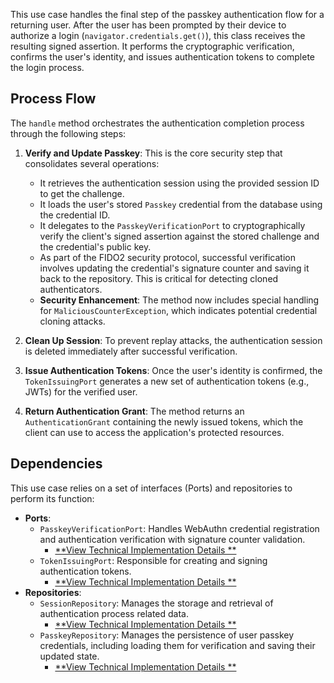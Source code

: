 This use case handles the final step of the passkey authentication flow for a returning user. After the user has been
prompted by their device to authorize a login (`navigator.credentials.get()`), this class receives the resulting signed
assertion. It performs the cryptographic verification, confirms the user's identity, and issues authentication tokens to
complete the login process.

## Process Flow

The `handle` method orchestrates the authentication completion process through the following steps:

1. **Verify and Update Passkey**: This is the core security step that consolidates several operations:
    * It retrieves the authentication session using the provided session ID to get the challenge.
    * It loads the user's stored `Passkey` credential from the database using the credential ID.
    * It delegates to the `PasskeyVerificationPort` to cryptographically verify the client's signed assertion against
      the stored challenge and the credential's public key.
    * As part of the FIDO2 security protocol, successful verification involves updating the credential's signature
      counter and saving it back to the repository. This is critical for detecting cloned authenticators.
    * **Security Enhancement**: The method now includes special handling for `MaliciousCounterException`, which
      indicates potential credential cloning attacks.

2. **Clean Up Session**: To prevent replay attacks, the authentication session is deleted immediately after successful
   verification.

3. **Issue Authentication Tokens**: Once the user's identity is confirmed, the `TokenIssuingPort` generates a new set of
   authentication tokens (e.g., JWTs) for the verified user.

4. **Return Authentication Grant**: The method returns an `AuthenticationGrant` containing the newly issued tokens,
   which the client can use to access the application's protected resources.

## Dependencies

This use case relies on a set of interfaces (Ports) and repositories to perform its function:

* **Ports**:
    * `PasskeyVerificationPort`: Handles WebAuthn credential registration and authentication verification with signature
      counter validation.
        * [**View Technical Implementation Details
          **](https://github.com/BankApp-project/auth/wiki/Implementation-Details#5-feature-passkey-management-and-authentication-webauthn)
    * `TokenIssuingPort`: Responsible for creating and signing authentication tokens.
        * [**View Technical Implementation Details
          **](https://github.com/BankApp-project/auth/wiki/Implementation-Details#token-issuing-stub-implementation)
* **Repositories**:
    * `SessionRepository`: Manages the storage and retrieval of authentication process related data.
        * [**View Technical Implementation Details
          **](https://github.com/BankApp-project/auth/wiki/Implementation-Details#challenge-generation-and-caching)
    * `PasskeyRepository`: Manages the persistence of user passkey credentials, including loading them for
      verification and saving their updated state.
        * [**View Technical Implementation Details
          **](https://github.com/BankApp-project/auth/wiki/Implementation-Details#user-and-passkey-persistence)

